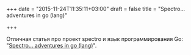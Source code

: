 +++
date = "2015-11-24T11:35:11+03:00"
draft = false
title = "Spectro... adventures in go (lang)"

+++

<p>Отличная статья про проект spectro и язык программирования Go: &quot;<a href="http://markcrossfield.co.uk/2015-08-22-spectro-adventures-in-go.html">Spectro... adventures in go (lang)</a>&quot;.</p>


